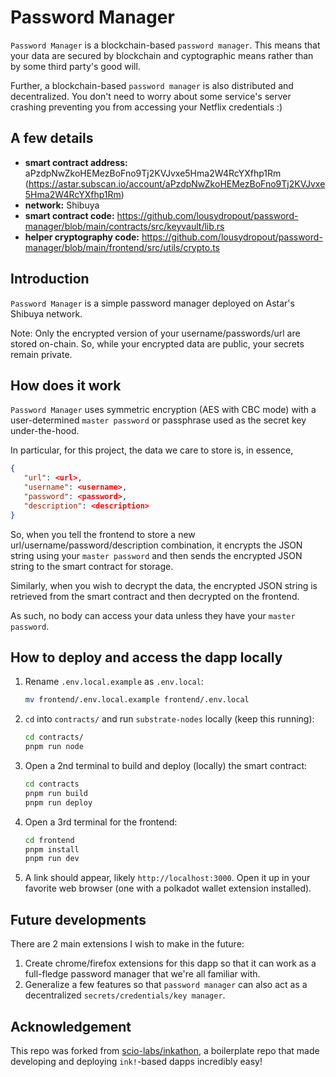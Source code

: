 # Password Manager

`Password Manager` is a blockchain-based `password manager`. This means that your data are secured by blockchain and cyptographic means rather than by some third party's good will.

Further, a blockchain-based `password manager` is also distributed and decentralized. You don't need to worry about some service's server crashing preventing you from accessing your Netflix credentials :)

## A few details

- **smart contract address:** aPzdpNwZkoHEMezBoFno9Tj2KVJvxe5Hma2W4RcYXfhp1Rm (https://astar.subscan.io/account/aPzdpNwZkoHEMezBoFno9Tj2KVJvxe5Hma2W4RcYXfhp1Rm)
- **network:** Shibuya
- **smart contract code:** https://github.com/lousydropout/password-manager/blob/main/contracts/src/keyvault/lib.rs
- **helper cryptography code:** https://github.com/lousydropout/password-manager/blob/main/frontend/src/utils/crypto.ts

## Introduction

`Password Manager` is a simple password manager deployed on Astar's Shibuya network.

Note: Only the encrypted version of your username/passwords/url are stored on-chain. So, while your encrypted data are public, your secrets remain private.

## How does it work

`Password Manager` uses symmetric encryption (AES with CBC mode) with a user-determined `master password` or passphrase used as the secret key under-the-hood.

In particular, for this project, the data we care to store is, in essence,

```json
{
   "url": <url>,
   "username": <username>,
   "password": <password>,
   "description": <description>
}
```

So, when you tell the frontend to store a new url/username/password/description combination, it encrypts the JSON string using your `master password` and then sends the encrypted JSON string to the smart contract for storage.

Similarly, when you wish to decrypt the data, the encrypted JSON string is retrieved from the smart contract and then decrypted on the frontend.

As such, no body can access your data unless they have your `master password`.

## How to deploy and access the dapp locally

1. Rename `.env.local.example` as `.env.local`:
   ```bash
   mv frontend/.env.local.example frontend/.env.local
   ```
2. `cd` into `contracts/` and run `substrate-nodes` locally (keep this running):
   ```bash
   cd contracts/
   pnpm run node
   ```
3. Open a 2nd terminal to build and deploy (locally) the smart contract:
   ```bash
   cd contracts
   pnpm run build
   pnpm run deploy
   ```
4. Open a 3rd terminal for the frontend:
   ```bash
   cd frontend
   pnpm install
   pnpm run dev
   ```
5. A link should appear, likely `http://localhost:3000`. Open it up in your favorite web browser (one with a polkadot wallet extension installed).

## Future developments

There are 2 main extensions I wish to make in the future:

1. Create chrome/firefox extensions for this dapp so that it can work as a full-fledge password manager that we're all familiar with.
2. Generalize a few features so that `password manager` can also act as a decentralized `secrets/credentials/key manager`.

## Acknowledgement

This repo was forked from [scio-labs/inkathon](https://github.com/scio-labs/inkathon), a boilerplate repo that made developing and deploying `ink!`-based dapps incredibly easy!
